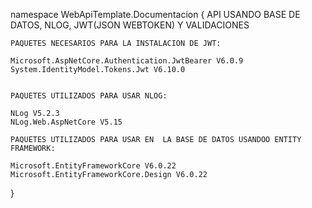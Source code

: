﻿namespace WebApiTemplate.Documentacion
{
    API USANDO BASE DE DATOS, NLOG, JWT(JSON WEBTOKEN) Y VALIDACIONES

    PAQUETES NECESARIOS PARA LA INSTALACION DE JWT:

    Microsoft.AspNetCore.Authentication.JwtBearer V6.0.9
    System.IdentityModel.Tokens.Jwt V6.10.0


    PAQUETES UTILIZADOS PARA USAR NLOG:

    NLog V5.2.3
    NLog.Web.AspNetCore V5.15

    PAQUETES UTILIZADOS PARA USAR EN  LA BASE DE DATOS USANDOO ENTITY FRAMEWORK:

    Microsoft.EntityFrameworkCore V6.0.22
    Microsoft.EntityFrameworkCore.Design V6.0.22



}
